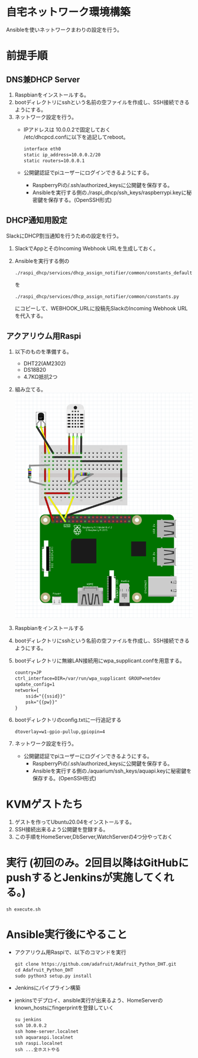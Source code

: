 # 自宅ネットワーク環境構築

Ansibleを使いネットワークまわりの設定を行う。

# 前提手順

## DNS兼DHCP Server

1. Raspbianをインストールする。
2. bootディレクトリにsshという名前の空ファイルを作成し、SSH接続できるようにする。
3. ネットワーク設定を行う。
    - IPアドレスは 10.0.0.2で固定しておく  
        /etc/dhcpcd.confに以下を追記してreboot。

        ```
        interface eth0
        static ip_address=10.0.0.2/20
        static routers=10.0.0.1
        ```

    - 公開鍵認証でpiユーザーにログインできるようにする。
        - RaspberryPiの/.ssh/authorized_keysに公開鍵を保存する。
        - Ansibleを実行する側の./raspi_dhcp/ssh_keys/raspberrypi.keyに秘密鍵を保存する。(OpenSSH形式)

## DHCP通知用設定

SlackにDHCP割当通知を行うための設定を行う。

1. SlackでAppとそのIncoming Webhook URLを生成しておく。
2. Ansibleを実行する側の

    ```
    ./raspi_dhcp/services/dhcp_assign_notifier/common/constants_default.py
    ```

    を

    ```
    ./raspi_dhcp/services/dhcp_assign_notifier/common/constants.py
    ```

    にコピーして、WEBHOOK_URLに投稿先SlackのIncoming Webhook URLを代入する。

## アクアリウム用Raspi

1. 以下のものを準備する。
    - DHT22(AM2302)
    - DS18B20
    - 4.7KΩ抵抗2つ
1. 組み立てる。  
    ![curcuit-diagram](aquarium/circuit-diagram/circuit-diagram.png)
1. Raspbianをインストールする
1. bootディレクトリにsshという名前の空ファイルを作成し、SSH接続できるようにする。
1. bootディレクトリに無線LAN接続用にwpa_supplicant.confを用意する。

    ``` config
    country=JP
    ctrl_interface=DIR=/var/run/wpa_supplicant GROUP=netdev
    update_config=1
    network={
        ssid="{{ssid}}"
        psk="{{pw}}"
    }
    ```

1. bootディレクトリのconfig.txtに一行追記する

    ``` config
    dtoverlay=w1-gpio-pullup,gpiopin=4
    ```

1. ネットワーク設定を行う。
    - 公開鍵認証でpiユーザーにログインできるようにする。
        - RaspberryPiの/.ssh/authorized_keysに公開鍵を保存する。
        - Ansibleを実行する側の./aquarium/ssh_keys/aquapi.keyに秘密鍵を保存する。(OpenSSH形式)

# KVMゲストたち

1. ゲストを作ってUbuntu20.04をインストールする。
1. SSH接続出来るよう公開鍵を登録する。
1. この手順をHomeServer,DbServer,WatchServerの4つ分やっておく

# 実行 (初回のみ。2回目以降はGitHubにpushするとJenkinsが実施してくれる。)

```
sh execute.sh
```

# Ansible実行後にやること

- アクアリウム用Raspiで、以下のコマンドを実行

    ```
    git clone https://github.com/adafruit/Adafruit_Python_DHT.git
    cd Adafruit_Python_DHT
    sudo python3 setup.py install
    ```

- Jenkinsにパイプライン構築
- jenkinsでデプロイ、ansible実行が出来るよう、HomeServerのknown_hostsにfingerprintを登録していく

    ```
    su jenkins
    ssh 10.0.0.2
    ssh home-server.localnet
    ssh aquaraspi.localnet
    ssh raspi.localnet
    ssh ...全ホストやる
    ```
